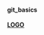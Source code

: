 #### git_basics

[**LOGO**](https://mail.tcs.com/owa/service.svc/s/GetFileAttachment?id=AAMkADI2ZTU5NGRmLTVmZDEtNGZiMS04YWI5LTYwZjVjZWU3Yzc5YQBGAAAAAAAYk8gPiWKvRYlHb9FiO53aBwDxbyDLtosLQIRueWIA5Q0oAAAAAAEMAAA1giF0CIOESZvYC4QZpmPUAAEI%2B9h1AAABEgAQACKidIsy7t9Aqyn3gkJeEIM%3D&X-OWA-CANARY=dEFaKKDnB0WVtURXyPav4mAGdcCSf9cIUMCv7b1aEpebVq2aDgdjH7IceYrHHQyPvuTnVEDJvhQ.&isImagePreview=True)
